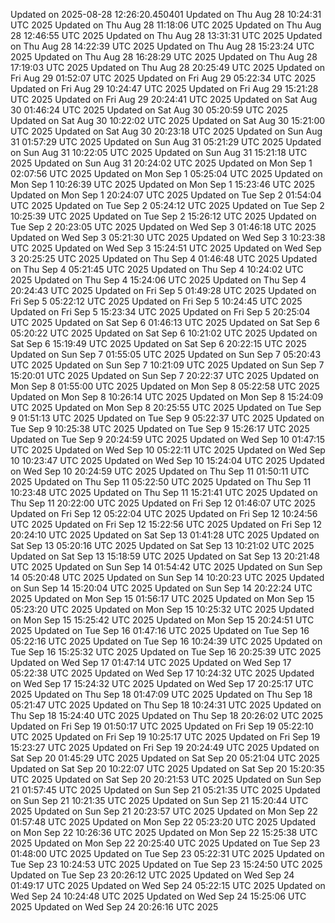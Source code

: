 
Updated on 2025-08-28 12:26:20.450401
Updated on Thu Aug 28 10:24:31 UTC 2025
Updated on Thu Aug 28 11:18:06 UTC 2025
Updated on Thu Aug 28 12:46:55 UTC 2025
Updated on Thu Aug 28 13:31:31 UTC 2025
Updated on Thu Aug 28 14:22:39 UTC 2025
Updated on Thu Aug 28 15:23:24 UTC 2025
Updated on Thu Aug 28 16:28:29 UTC 2025
Updated on Thu Aug 28 17:19:03 UTC 2025
Updated on Thu Aug 28 20:25:49 UTC 2025
Updated on Fri Aug 29 01:52:07 UTC 2025
Updated on Fri Aug 29 05:22:34 UTC 2025
Updated on Fri Aug 29 10:24:47 UTC 2025
Updated on Fri Aug 29 15:21:28 UTC 2025
Updated on Fri Aug 29 20:24:41 UTC 2025
Updated on Sat Aug 30 01:46:24 UTC 2025
Updated on Sat Aug 30 05:20:59 UTC 2025
Updated on Sat Aug 30 10:22:02 UTC 2025
Updated on Sat Aug 30 15:21:00 UTC 2025
Updated on Sat Aug 30 20:23:18 UTC 2025
Updated on Sun Aug 31 01:57:29 UTC 2025
Updated on Sun Aug 31 05:21:29 UTC 2025
Updated on Sun Aug 31 10:22:05 UTC 2025
Updated on Sun Aug 31 15:21:18 UTC 2025
Updated on Sun Aug 31 20:24:02 UTC 2025
Updated on Mon Sep  1 02:07:56 UTC 2025
Updated on Mon Sep  1 05:25:04 UTC 2025
Updated on Mon Sep  1 10:26:39 UTC 2025
Updated on Mon Sep  1 15:23:46 UTC 2025
Updated on Mon Sep  1 20:24:07 UTC 2025
Updated on Tue Sep  2 01:54:04 UTC 2025
Updated on Tue Sep  2 05:24:12 UTC 2025
Updated on Tue Sep  2 10:25:39 UTC 2025
Updated on Tue Sep  2 15:26:12 UTC 2025
Updated on Tue Sep  2 20:23:05 UTC 2025
Updated on Wed Sep  3 01:46:18 UTC 2025
Updated on Wed Sep  3 05:21:30 UTC 2025
Updated on Wed Sep  3 10:23:38 UTC 2025
Updated on Wed Sep  3 15:24:51 UTC 2025
Updated on Wed Sep  3 20:25:25 UTC 2025
Updated on Thu Sep  4 01:46:48 UTC 2025
Updated on Thu Sep  4 05:21:45 UTC 2025
Updated on Thu Sep  4 10:24:02 UTC 2025
Updated on Thu Sep  4 15:24:06 UTC 2025
Updated on Thu Sep  4 20:24:43 UTC 2025
Updated on Fri Sep  5 01:49:28 UTC 2025
Updated on Fri Sep  5 05:22:12 UTC 2025
Updated on Fri Sep  5 10:24:45 UTC 2025
Updated on Fri Sep  5 15:23:34 UTC 2025
Updated on Fri Sep  5 20:25:04 UTC 2025
Updated on Sat Sep  6 01:46:13 UTC 2025
Updated on Sat Sep  6 05:20:22 UTC 2025
Updated on Sat Sep  6 10:21:02 UTC 2025
Updated on Sat Sep  6 15:19:49 UTC 2025
Updated on Sat Sep  6 20:22:15 UTC 2025
Updated on Sun Sep  7 01:55:05 UTC 2025
Updated on Sun Sep  7 05:20:43 UTC 2025
Updated on Sun Sep  7 10:21:09 UTC 2025
Updated on Sun Sep  7 15:20:01 UTC 2025
Updated on Sun Sep  7 20:22:37 UTC 2025
Updated on Mon Sep  8 01:55:00 UTC 2025
Updated on Mon Sep  8 05:22:58 UTC 2025
Updated on Mon Sep  8 10:26:14 UTC 2025
Updated on Mon Sep  8 15:24:09 UTC 2025
Updated on Mon Sep  8 20:25:55 UTC 2025
Updated on Tue Sep  9 01:51:13 UTC 2025
Updated on Tue Sep  9 05:22:37 UTC 2025
Updated on Tue Sep  9 10:25:38 UTC 2025
Updated on Tue Sep  9 15:26:17 UTC 2025
Updated on Tue Sep  9 20:24:59 UTC 2025
Updated on Wed Sep 10 01:47:15 UTC 2025
Updated on Wed Sep 10 05:22:11 UTC 2025
Updated on Wed Sep 10 10:23:47 UTC 2025
Updated on Wed Sep 10 15:24:04 UTC 2025
Updated on Wed Sep 10 20:24:59 UTC 2025
Updated on Thu Sep 11 01:50:11 UTC 2025
Updated on Thu Sep 11 05:22:50 UTC 2025
Updated on Thu Sep 11 10:23:48 UTC 2025
Updated on Thu Sep 11 15:21:41 UTC 2025
Updated on Thu Sep 11 20:22:00 UTC 2025
Updated on Fri Sep 12 01:46:07 UTC 2025
Updated on Fri Sep 12 05:22:04 UTC 2025
Updated on Fri Sep 12 10:24:56 UTC 2025
Updated on Fri Sep 12 15:22:56 UTC 2025
Updated on Fri Sep 12 20:24:10 UTC 2025
Updated on Sat Sep 13 01:41:28 UTC 2025
Updated on Sat Sep 13 05:20:16 UTC 2025
Updated on Sat Sep 13 10:21:02 UTC 2025
Updated on Sat Sep 13 15:18:59 UTC 2025
Updated on Sat Sep 13 20:21:48 UTC 2025
Updated on Sun Sep 14 01:54:42 UTC 2025
Updated on Sun Sep 14 05:20:48 UTC 2025
Updated on Sun Sep 14 10:20:23 UTC 2025
Updated on Sun Sep 14 15:20:04 UTC 2025
Updated on Sun Sep 14 20:22:24 UTC 2025
Updated on Mon Sep 15 01:56:17 UTC 2025
Updated on Mon Sep 15 05:23:20 UTC 2025
Updated on Mon Sep 15 10:25:32 UTC 2025
Updated on Mon Sep 15 15:25:42 UTC 2025
Updated on Mon Sep 15 20:24:51 UTC 2025
Updated on Tue Sep 16 01:47:16 UTC 2025
Updated on Tue Sep 16 05:22:16 UTC 2025
Updated on Tue Sep 16 10:24:39 UTC 2025
Updated on Tue Sep 16 15:25:32 UTC 2025
Updated on Tue Sep 16 20:25:39 UTC 2025
Updated on Wed Sep 17 01:47:14 UTC 2025
Updated on Wed Sep 17 05:22:38 UTC 2025
Updated on Wed Sep 17 10:24:32 UTC 2025
Updated on Wed Sep 17 15:24:32 UTC 2025
Updated on Wed Sep 17 20:25:17 UTC 2025
Updated on Thu Sep 18 01:47:09 UTC 2025
Updated on Thu Sep 18 05:21:47 UTC 2025
Updated on Thu Sep 18 10:24:31 UTC 2025
Updated on Thu Sep 18 15:24:40 UTC 2025
Updated on Thu Sep 18 20:26:02 UTC 2025
Updated on Fri Sep 19 01:50:17 UTC 2025
Updated on Fri Sep 19 05:22:10 UTC 2025
Updated on Fri Sep 19 10:25:17 UTC 2025
Updated on Fri Sep 19 15:23:27 UTC 2025
Updated on Fri Sep 19 20:24:49 UTC 2025
Updated on Sat Sep 20 01:45:29 UTC 2025
Updated on Sat Sep 20 05:21:04 UTC 2025
Updated on Sat Sep 20 10:22:07 UTC 2025
Updated on Sat Sep 20 15:20:35 UTC 2025
Updated on Sat Sep 20 20:21:53 UTC 2025
Updated on Sun Sep 21 01:57:45 UTC 2025
Updated on Sun Sep 21 05:21:35 UTC 2025
Updated on Sun Sep 21 10:21:35 UTC 2025
Updated on Sun Sep 21 15:20:44 UTC 2025
Updated on Sun Sep 21 20:23:57 UTC 2025
Updated on Mon Sep 22 01:57:48 UTC 2025
Updated on Mon Sep 22 05:23:20 UTC 2025
Updated on Mon Sep 22 10:26:36 UTC 2025
Updated on Mon Sep 22 15:25:38 UTC 2025
Updated on Mon Sep 22 20:25:40 UTC 2025
Updated on Tue Sep 23 01:48:00 UTC 2025
Updated on Tue Sep 23 05:22:31 UTC 2025
Updated on Tue Sep 23 10:24:53 UTC 2025
Updated on Tue Sep 23 15:24:50 UTC 2025
Updated on Tue Sep 23 20:26:12 UTC 2025
Updated on Wed Sep 24 01:49:17 UTC 2025
Updated on Wed Sep 24 05:22:15 UTC 2025
Updated on Wed Sep 24 10:24:48 UTC 2025
Updated on Wed Sep 24 15:25:06 UTC 2025
Updated on Wed Sep 24 20:26:16 UTC 2025
